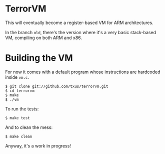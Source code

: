 # TerrorVM
This will eventually become a register-based VM for ARM architectures.

In the branch `old`, there's the version where it's a very basic stack-based VM,
compiling on both ARM and x86.

# Building the VM

For now it comes with a default program whose instructions are hardcoded inside
`vm.c`.

    $ git clone git://github.com/txus/terrorvm.git
    $ cd terrorvm
    $ make
    $ ./vm

To run the tests:

    $ make test

And to clean the mess:

    $ make clean

Anyway, it's a work in progress!

